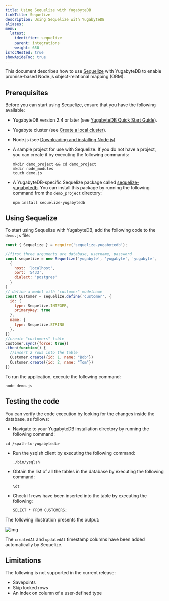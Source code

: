 ```yaml
---
title: Using Sequelize with YugabyteDB
linkTitle: Sequelize
description: Using Sequelize with YugabyteDB
aliases:
menu:
  latest:
    identifier: sequelize
    parent: integrations
    weight: 650
isTocNested: true
showAsideToc: true
---
```


This document describes how to use [Sequelize](https://sequelize.org/) with YugabyteDB to enable promise-based Node.js object-relational mapping (ORM).

## Prerequisites

Before you can start using Sequelize, ensure that you have the following available:

- YugabyteDB version 2.4 or later (see [YugabyteDB Quick Start Guide](/latest/quick-start/)).

- Yugabyte cluster (see [Create a local cluster](https://docs.yugabyte.com/latest/quick-start/create-local-cluster/macos/)). 

- Node.js (see [Downloading and installing Node.js](https://docs.npmjs.com/downloading-and-installing-node-js-and-npm#using-a-node-installer-to-install-node-js-and-npm)).

- A sample project for use with Sequelize. If you do not have a project, you can create it by executing the following commands:

  ```shell
  mkdir demo_project && cd demo_project
  mkdir node_modules
  touch demo.js
  ```

- A YugabyteDB-specific Sequelize package called  [sequelize-yugabytedb](https://www.npmjs.com/package/sequelize-yugabytedb). You can install this package by running the following command from the `demo_project` directory:

  ```shell
  npm install sequelize-yugabytedb
  ```

## Using Sequelize

To start using Sequelize with YugabyteDB, add the following code to the `demo.js` file:

```javascript
const { Sequelize } = require('sequelize-yugabytedb');

//first three arguments are database, username, password
const sequelize = new Sequelize('yugabyte', 'yugabyte', 'yugabyte',
  {
    host: 'localhost',
    port: '5433',
    dialect: 'postgres'
  }
)
// define a model with "customer" modelname
const Customer = sequelize.define('customer', {
  id: {
    type: Sequelize.INTEGER,
    primaryKey: true
  },
  name: {
    type: Sequelize.STRING
  },
})
//create "customers" table
Customer.sync({force: true})
.then(function() {
  //insert 2 rows into the table
  Customer.create({id: 1, name: "Bob"})
  Customer.create({id: 2, name: "Tom"})
})
```

To run the application, execute the following command:

```shell
node demo.js
```

## Testing the code

You can verify the code execution by looking for the changes inside the database, as follows:

-  Navigate to your YugabyteDB installation directory by running the following command:

  ```shell
  cd /<path-to-yugabytedb>
  ```

- Run the ysqlsh client by executing the following command: 

  ```
  ./bin/ysqlsh
  ```

- Obtain the list of all the tables in the database by executing the following command:  

  ```
  \dt
  ```

- Check if rows have been inserted into the table by executing the following:

  ```
  SELECT * FROM CUSTOMERS;
  ```

The following illustration presents the output:

![img](/images/ee/sequelize.png)

The `createdAt` and `updatedAt` timestamp columns have been added automatically by Sequelize.

## Limitations

The following is not supported in the current release: 

- Savepoints 
- Skip locked rows
- An index on column of a user-defined type